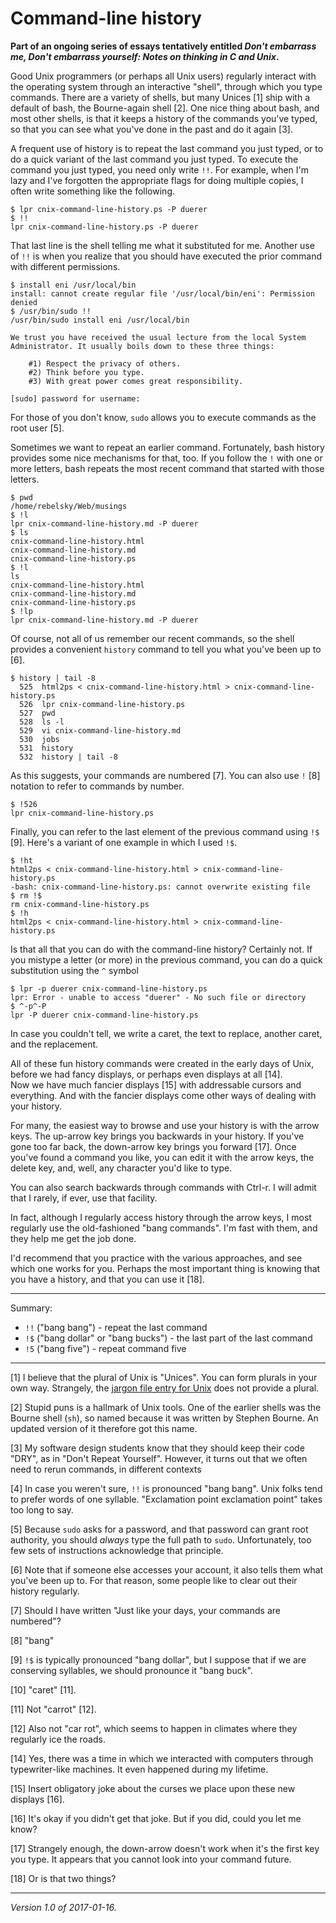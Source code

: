 Command-line history
====================

**Part of an ongoing series of essays tentatively entitled _Don't embarrass
me, Don't embarrass yourself: Notes on thinking in C and Unix_.**

Good Unix programmers (or perhaps all Unix users) regularly interact
with the operating system through an interactive "shell", through which
you type commands.  There are a variety of shells, but many Unices [1]
ship with a default of bash, the Bourne-again shell [2].  One nice thing
about bash, and most other shells, is that it keeps a history of the
commands you've typed, so that you can see what you've done in the past
and do it again [3].

A frequent use of history is to repeat the last command you just typed,
or to do a quick variant of the last command you just typed.  To execute
the command you just typed, you need only write `!!`.  For example, when
I'm lazy and I've forgotten the appropriate flags for doing multiple 
copies, I often write something like the following.

    $ lpr cnix-command-line-history.ps -P duerer 
    $ !!
    lpr cnix-command-line-history.ps -P duerer

That last line is the shell telling me what it substituted for me.  Another
use of `!!` is when you realize that you should have executed the prior command
with different permissions.

    $ install eni /usr/local/bin
    install: cannot create regular file '/usr/local/bin/eni': Permission denied
    $ /usr/bin/sudo !!
    /usr/bin/sudo install eni /usr/local/bin
    
    We trust you have received the usual lecture from the local System
    Administrator. It usually boils down to these three things:
    
        #1) Respect the privacy of others.
        #2) Think before you type.
        #3) With great power comes great responsibility.
    
    [sudo] password for username: 

For those of you don't know, `sudo` allows you to execute commands as the
root user [5].

Sometimes we want to repeat an earlier command.  Fortunately, bash history
provides some nice mechanisms for that, too.  If you follow the `!` with
one or more letters, bash repeats the most recent command that started
with those letters.

    $ pwd
    /home/rebelsky/Web/musings
    $ !l
    lpr cnix-command-line-history.md -P duerer
    $ ls
    cnix-command-line-history.html
    cnix-command-line-history.md 
    cnix-command-line-history.ps
    $ !l
    ls
    cnix-command-line-history.html
    cnix-command-line-history.md 
    cnix-command-line-history.ps
    $ !lp
    lpr cnix-command-line-history.md -P duerer

Of course, not all of us remember our recent commands, so the shell provides
a convenient `history` command to tell you what you've been up to [6].

    $ history | tail -8
      525  html2ps < cnix-command-line-history.html > cnix-command-line-history.ps
      526  lpr cnix-command-line-history.ps
      527  pwd
      528  ls -l
      529  vi cnix-command-line-history.md
      530  jobs
      531  history
      532  history | tail -8

As this suggests, your commands are numbered [7].  You can also use `!` [8] 
notation to refer to commands by number.

    $ !526
    lpr cnix-command-line-history.ps

Finally, you can refer to the last element of the previous command using
`!$` [9].  Here's a variant of one example in which I used `!$`.

    $ !ht
    html2ps < cnix-command-line-history.html > cnix-command-line-history.ps
    -bash: cnix-command-line-history.ps: cannot overwrite existing file
    $ rm !$
    rm cnix-command-line-history.ps
    $ !h
    html2ps < cnix-command-line-history.html > cnix-command-line-history.ps

Is that all that you can do with the command-line history?  Certainly not.
If you mistype a letter (or more) in the previous command, you can do a
quick substitution using the `^` symbol

    $ lpr -p duerer cnix-command-line-history.ps
    lpr: Error - unable to access "duerer" - No such file or directory
    $ ^-p^-P
    lpr -P duerer cnix-command-line-history.ps

In case you couldn't tell, we write a caret, the text to replace, another
caret, and the replacement.

All of these fun history commands were created in the early days of
Unix, before we had fancy displays, or perhaps even displays at all [14].  
Now we have much fancier displays [15] with addressable cursors and everything.
And with the fancier displays come other ways of dealing with your history.

For many, the easiest way to browse and use your history is with the arrow
keys.  The up-arrow key brings you backwards in your history.  If you've
gone too far back, the down-arrow key brings you forward [17].  Once you've
found a command you like, you can edit it with the arrow keys, the delete
key, and, well, any character you'd like to type.

You can also search backwards through commands with Ctrl-r.  I will admit 
that I rarely, if ever, use that facility.

In fact, although I regularly access history through the arrow keys, I most
regularly use the old-fashioned "bang commands".  I'm fast with them, and they
help me get the job done.  

I'd recommend that you practice with the various approaches, and see which
one works for you.  Perhaps the most important thing is knowing that you
have a history, and that you can use it [18].

---

Summary:

* `!!` ("bang bang") - repeat the last command
* `!$` ("bang dollar" or "bang bucks") - the last part of the last command
* `!5` ("bang five") - repeat command five

---

[1] I believe that the plural of Unix is "Unices".  You can form
plurals in your own way.  Strangely, the [jargon file entry for
Unix](http://www.catb.org/jargon/html/U/Unix.html) does not provide
a plural.

[2] Stupid puns is a hallmark of Unix tools.  One of the earlier shells
was the Bourne shell (`sh`), so named because it was written by Stephen
Bourne.  An updated version of it therefore got this name.

[3] My software design students know that they should keep their code
"DRY", as in "Don't Repeat Yourself".  However, it turns out that we
often need to rerun commands, in different contexts

[4] In case you weren't sure, `!!` is pronounced "bang bang".  Unix
folks tend to prefer words of one syllable.  "Exclamation point exclamation
point" takes too long to say.

[5] Because `sudo` asks for a password, and that password can grant root
authority, you should *always* type the full path to `sudo`.  Unfortunately,
too few sets of instructions acknowledge that principle.

[6] Note that if someone else accesses your account, it also tells them
what you've been up to.  For that reason, some people like to clear out
their history regularly.

[7] Should I have written "Just like your days, your commands are numbered"?

[8] "bang"

[9] `!$` is typically pronounced "bang dollar", but I suppose that if we
are conserving syllables, we should pronounce it "bang buck".

[10] "caret" [11].

[11] Not "carrot" [12].

[12] Also not "car rot", which seems to happen in climates where they
regularly ice the roads.

[14] Yes, there was a time in which we interacted with computers through
typewriter-like machines.  It even happened during my lifetime.

[15] Insert obligatory joke about the curses we place upon these new
displays [16].

[16] It's okay if you didn't get that joke.  But if you did, could you
let me know?

[17] Strangely enough, the down-arrow doesn't work when it's the first
key you type.  It appears that you cannot look into your command future.

[18] Or is that two things?

---

*Version 1.0 of 2017-01-16.*
